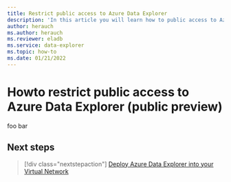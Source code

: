 ```yaml
---
title: Restrict public access to Azure Data Explorer
description: 'In this article you will learn how to public access to Azure Data Explorer.'
author: herauch
ms.author: herauch
ms.reviewer: eladb
ms.service: data-explorer
ms.topic: how-to
ms.date: 01/21/2022
---
```


# Howto restrict public access to Azure Data Explorer (public preview)

foo bar

## Next steps

> [!div class="nextstepaction"]
> [Deploy Azure Data Explorer into your Virtual Network](vnet-deployment.md)
